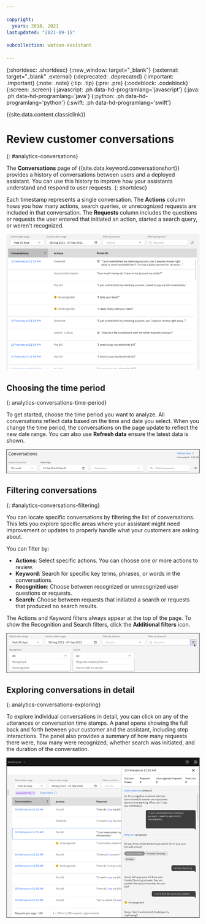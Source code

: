 ```yaml
---

copyright:
  years: 2018, 2021
lastupdated: "2021-09-15"

subcollection: watson-assistant

---
```


{:shortdesc: .shortdesc}
{:new_window: target="_blank"}
{:external: target="_blank" .external}
{:deprecated: .deprecated}
{:important: .important}
{:note: .note}
{:tip: .tip}
{:pre: .pre}
{:codeblock: .codeblock}
{:screen: .screen}
{:javascript: .ph data-hd-programlang='javascript'}
{:java: .ph data-hd-programlang='java'}
{:python: .ph data-hd-programlang='python'}
{:swift: .ph data-hd-programlang='swift'}

{{site.data.content.classiclink}}

# Review customer conversations
{: #analytics-conversations}

The **Conversations** page of {{site.data.keyword.conversationshort}} provides a history of conversations between users and a deployed assistant. You can use this history to improve how your assistants understand and respond to user requests.
{: shortdesc}

Each timestamp represents a single conversation. The **Actions** column hows you how many actions, search queries, or unrecognized requests are included in that conversation. The **Requests** column includes the questions or requests the user entered that initiated an action, started a search query, or weren't recognized.

![Conversations page](images/analytics-conversations.png)

## Choosing the time period
{: analytics-conversations-time-period}

To get started, choose the time period you want to analyze. All conversations reflect data based on the time and date you select. When you change the time period, the conversations on the page update to reflect the new date range. You can also use **Refresh data** ensure the latest data is shown.

![Time period](images/analytics-conversations-time-period.png)

## Filtering conversations
{: #analytics-conversations-filtering}

You can locate specific conversations by filtering the list of conversations. This lets you explore specific areas where your assistant might need improvement or updates to properly handle what your customers are asking about.

You can filter by:

- **Actions**: Select specific actions. You can choose one or more actions to review.
- **Keyword**: Search for specific key terms, phrases, or words in the conversations.
- **Recognition**: Choose between recognized or unrecognized user questions or requests.
- **Search**: Choose between requests that initiated a search or requests that produced no search results.

The Actions and Keyword filters always appear at the top of the page. To show the Recognition and Search filters, click the **Additional filters** icon.

![Conversation filters](images/analytics-conversations-filters.png)

## Exploring conversations in detail
{: analytics-conversations-exploring}

To explore individual conversations in detail, you can click on any of the utterances or conversation time stamps.  A panel opens showing the full back and forth between your customer and the assistant, including step interactions. The panel also provides a summary of how many requests there were, how many were recognized, whether search was initiated, and the duration of the conversation.

![Conversation detail](images/analytics-conversations-side.png)
